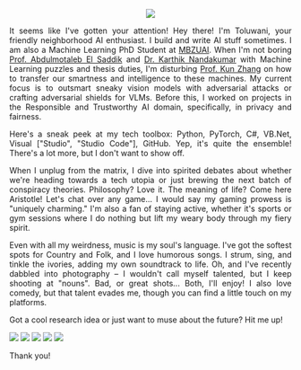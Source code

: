 <p align="center">
  <img src="https://user-images.githubusercontent.com/45424924/178570815-184ae271-dc05-4c06-ba6a-3a71c41d6b1b.png">
</p>

<p align="justify"> It seems like I've gotten your attention! Hey there! I'm Toluwani, your friendly neighborhood AI enthusiast. I build and write AI stuff sometimes. I am also a Machine Learning PhD Student at <a href="https://mbzuai.ac.ae">MBZUAI</a>. When I'm not boring <a href="https://scholar.google.ca/citations?hl=en&user=VcOjgngAAAAJ&view_op=list_works&sortby=pubdate">Prof. Abdulmotaleb El Saddik</a> and <a href="https://scholar.google.com/citations?hl=en&user=2qx0RnEAAAAJ&view_op=list_works&sortby=pubdate">Dr. Karthik Nandakumar</a> with Machine Learning puzzles and thesis duties, I'm disturbing <a href="https://www.cmu.edu/dietrich/philosophy/people/faculty/zhang.html?source=about_page-------------------------------------">Prof. Kun Zhang</a> on how to transfer our smartness and intelligence to these machines. My current focus is to outsmart sneaky vision models with adversarial attacks or crafting adversarial shields for VLMs. Before this, I worked on projects in the Responsible and Trustworthy AI domain, specifically, in privacy and fairness. </p>

<p align="justify"> Here's a sneak peek at my tech toolbox: Python, PyTorch, C#, VB.Net, Visual ["Studio", "Studio Code"], GitHub. Yep, it's quite the ensemble! There's a lot more, but I don't want to show off. </p>

<p align="justify"> When I unplug from the matrix, I dive into spirited debates about whether we're heading towards a tech utopia or just brewing the next batch of conspiracy theories. Philosophy? Love it. The meaning of life? Come here Aristotle! Let's chat over any game... I would say my gaming prowess is "uniquely charming." I'm also a fan of staying active, whether it's sports or gym sessions where I do nothing but lift my weary body through my fiery spirit.
</p>

<p align="justify"> Even with all my weirdness, music is my soul's language. I've got the softest spots for Country and Folk, and I love humorous songs. I strum, sing, and tinkle the ivories, adding my own soundtrack to life. Oh, and I've recently dabbled into photography – I wouldn't call myself talented, but I keep shooting at "nouns". Bad, or great shots... Both, I'll enjoy! I also love comedy, but that talent evades me, though you can find a little touch on my platforms.
</p>

Got a cool research idea or just want to muse about the future? Hit me up!

[<img src="https://img.shields.io/badge/linkedin-%230077B5.svg?&style=for-the-badge&logo=linkedin&logoColor=white" />](https://www.linkedin.com/in/toluwaniaremu/) [<img src="https://img.shields.io/badge/Gmail-D14836?style=for-the-badge&logo=gmail&logoColor=white" />](mailto:tioluwaniaremu@gmail.com) [<img src="https://img.shields.io/badge/Microsoft_Outlook-0078D4?style=for-the-badge&logo=microsoft-outlook&logoColor=white" />](mailto:toluwani.aremu@mbzuai.ac.ae) [<img src="https://img.shields.io/badge/Blogger-FF5722?style=for-the-badge&logo=blogger&logoColor=white" />](https://tolusophy.blogspot.com/)
[<img src="https://img.shields.io/badge/medium-%2312100E.svg?&style=for-the-badge&logo=medium&logoColor=white" />](https://medium.com/@tolusophy)

Thank you!
